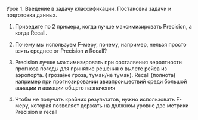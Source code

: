 Урок 1. Введение в задачу классификации. Постановка задачи и подготовка данных.

1. Приведите по 2 примера, когда лучше максимизировать Precision, а когда Recall.
2. Почему мы используем F-меру, почему, например, нельзя просто взять среднее от Precision и Recall?

1. Precision лучше максимизировать при состалвения вероятности прогноза погоды для принятие решения о вылете рейса из аэропорта. ( гроза/не гроза, туман/не туман). Recall (полнота) например при прогнозировании авиапроишествий среди большой авиации и авиации общего назначения
2. Чтобы не получать крайних результатов, нужно использовать F-меру, которая позволяет держать на должном уровне две метрики Precision и recall

